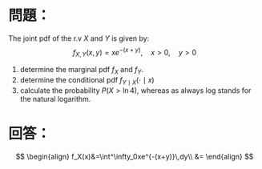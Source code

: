 # 問題：
The joint pdf of the r.v $X$ and $Y$ is given by:
$$
f_{X,Y}(x,y)=xe^{-(x+y)},\quad x>0,\quad y>0
$$
1. determine the marginal pdf $f_X$ and $f_Y$.
2. determine the conditional pdf $f_{Y\mid X}(\cdot\mid x)$
3. calculate the probability $P(X>\ln 4)$, whereas as always log stands for the natural logarithm.
# 回答：
$$
\begin{align}
f_X(x)&=\int^\infty_0xe^{-(x+y)}\,dy\\
&=
\end{align}
$$